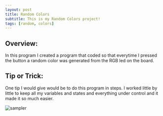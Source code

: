 ```yaml
---
layout: post
title: Random Colors
subtitle: This is my Random Colors project!
tags: [random, colors]
---
```


## Overview:
In this program I created a program that coded so that everytime I pressed the button a random color was generated from the RGB led on the board. 

## Tip or Trick:
One tip I would give would be to do this program in steps. I worked little by little to keep all my variables and states and everything under control and it made it so much easier. 


![sampler](https://luciasher.github.io/img/RANDOM.png)
